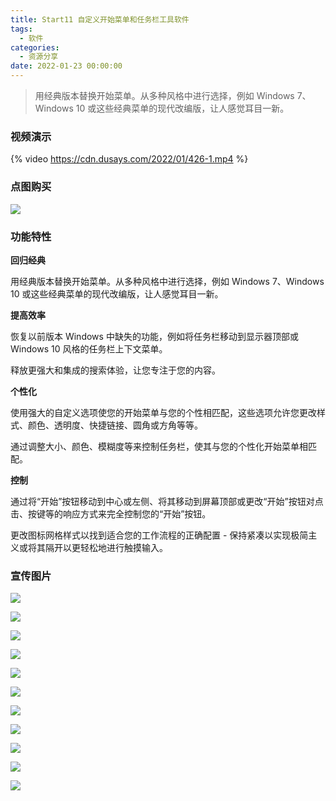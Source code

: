 ```yaml
---
title: Start11 自定义开始菜单和任务栏工具软件
tags:
  - 软件
categories:
  - 资源分享
date: 2022-01-23 00:00:00
---
```


> 用经典版本替换开始菜单。从多种风格中进行选择，例如 Windows 7、Windows 10 或这些经典菜单的现代改编版，让人感觉耳目一新。

<!-- more -->

### 视频演示

{% video https://cdn.dusays.com/2022/01/426-1.mp4 %}

### 点图购买

[![](https://cdn.dusays.com/2022/01/426-1.png)](https://r-g.io/jakCSG)

### 功能特性

**回归经典**

用经典版本替换开始菜单。从多种风格中进行选择，例如 Windows 7、Windows 10 或这些经典菜单的现代改编版，让人感觉耳目一新。

**提高效率**

恢复以前版本 Windows 中缺失的功能，例如将任务栏移动到显示器顶部或 Windows 10 风格的任务栏上下文菜单。

释放更强大和集成的搜索体验，让您专注于您的内容。

**个性化**

使用强大的自定义选项使您的开始菜单与您的个性相匹配，这些选项允许您更改样式、颜色、透明度、快捷链接、圆角或方角等等。

通过调整大小、颜色、模糊度等来控制任务栏，使其与您的个性化开始菜单相匹配。

**控制**

通过将“开始”按钮移动到中心或左侧、将其移动到屏幕顶部或更改“开始”按钮对点击、按键等的响应方式来完全控制您的“开始”按钮。

更改图标网格样式以找到适合您的工作流程的正确配置 - 保持紧凑以实现极简主义或将其隔开以更轻松地进行触摸输入。

### 宣传图片

![](https://cdn.dusays.com/2022/01/426-2.png)

![](https://cdn.dusays.com/2022/01/426-3.png)

![](https://cdn.dusays.com/2022/01/426-4.png)

![](https://cdn.dusays.com/2022/01/426-5.png)

![](https://cdn.dusays.com/2022/01/426-6.png)

![](https://cdn.dusays.com/2022/01/426-7.png)

![](https://cdn.dusays.com/2022/01/426-8.png)

![](https://cdn.dusays.com/2022/01/426-9.png)

![](https://cdn.dusays.com/2022/01/426-10.png)

![](https://cdn.dusays.com/2022/01/426-11.png)

![](https://cdn.dusays.com/2022/01/426-12.png)
